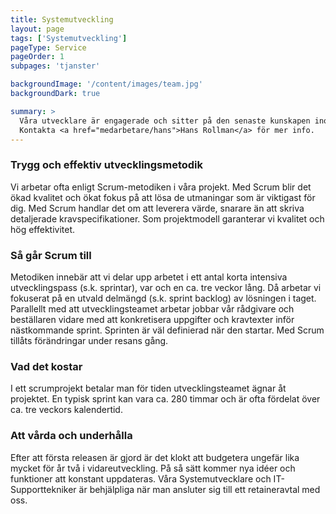 ```yaml
---
title: Systemutveckling
layout: page
tags: ['Systemutveckling']
pageType: Service
pageOrder: 1
subpages: 'tjanster'

backgroundImage: '/content/images/team.jpg'
backgroundDark: true

summary: >
  Våra utvecklare är engagerade och sitter på den senaste kunskapen inom systemutveckling. Vi bygger allt från verktyg till e-handel och intranät. Inget projekt är det andra likt eftersom vi gillar att bli utmanade.
  Kontakta <a href="medarbetare/hans">Hans Rollman</a> för mer info.
---
```


### Trygg och effektiv utvecklingsmetodik
Vi arbetar ofta enligt Scrum-metodiken i våra projekt. Med Scrum blir det ökad kvalitet och ökat fokus på att lösa de utmaningar som är viktigast för dig. Med Scrum handlar det om att leverera värde, snarare än att skriva detaljerade kravspecifikationer. Som projektmodell garanterar vi kvalitet och hög effektivitet.

### Så går Scrum till
Metodiken innebär att vi delar upp arbetet i ett antal korta intensiva utvecklingspass (s.k. sprintar), var och en ca. tre veckor lång. Då arbetar vi fokuserat på en utvald delmängd (s.k. sprint backlog) av lösningen i taget. Parallellt med att utvecklingsteamet arbetar jobbar vår rådgivare och beställaren vidare med att konkretisera uppgifter och kravtexter inför nästkommande sprint. Sprinten är väl definierad när den startar. Med Scrum tillåts förändringar under resans gång.

### Vad det kostar
I ett scrumprojekt betalar man för tiden utvecklingsteamet ägnar åt projektet. En typisk sprint kan vara ca. 280 timmar och är ofta fördelat över ca. tre veckors kalendertid.

### Att vårda och underhålla
Efter att första releasen är gjord är det klokt att budgetera ungefär lika mycket för år två i vidareutveckling. På så sätt kommer nya idéer och funktioner att konstant uppdateras. Våra Systemutvecklare och IT-Supporttekniker är behjälpliga när man ansluter sig till ett retaineravtal med oss.